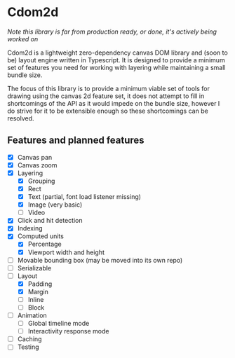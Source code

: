 # Cdom2d

_Note this library is far from production ready, or done, it's actively being worked on_

Cdom2d is a lightweight zero-dependency canvas DOM library and (soon to be) layout engine written in Typescript. It is designed to provide a minimum set of features you need for working with layering while maintaining a small bundle size.

The focus of this library is to provide a minimum viable set of tools for drawing using the canvas 2d feature set, it does not attempt to fill in shortcomings of the API as it would impede on the bundle size, however I do strive for it to be extensible enough so these shortcomings can be resolved.

## Features and planned features

- [x] Canvas pan
- [x] Canvas zoom
- [x] Layering
  - [x] Grouping
  - [x] Rect
  - [x] Text (partial, font load listener missing)
  - [x] Image (very basic)
  - [ ] Video
- [x] Click and hit detection
- [x] Indexing
- [x] Computed units
  - [x] Percentage
  - [x] Viewport width and height
- [ ] Movable bounding box (may be moved into its own repo)
- [ ] Serializable 
- [ ] Layout
  - [x] Padding
  - [x] Margin
  - [ ] Inline
  - [ ] Block
- [ ] Animation
  - [ ] Global timeline mode
  - [ ] Interactivity response mode
- [ ] Caching
- [ ] Testing
